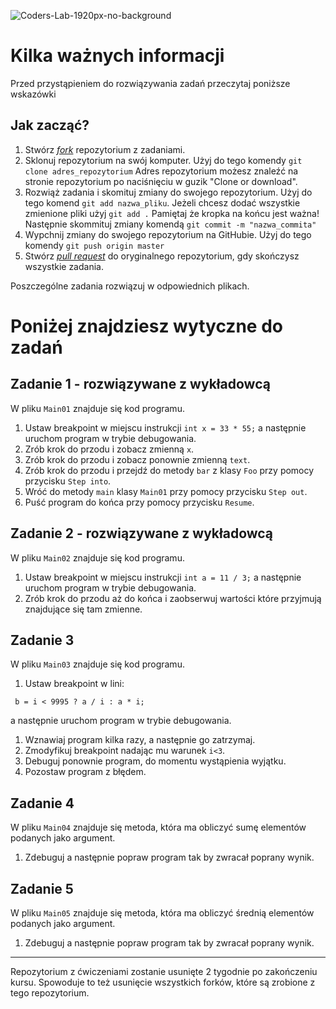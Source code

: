 ![Coders-Lab-1920px-no-background](https://user-images.githubusercontent.com/152855/73064373-5ed69780-3ea1-11ea-8a71-3d370a5e7dd8.png)

# Kilka ważnych informacji

Przed przystąpieniem do rozwiązywania zadań przeczytaj poniższe wskazówki

## Jak zacząć?

1. Stwórz [*fork*](https://guides.github.com/activities/forking/) repozytorium z zadaniami.
2. Sklonuj repozytorium na swój komputer. Użyj do tego komendy `git clone adres_repozytorium`
Adres repozytorium możesz znaleźć na stronie repozytorium po naciśnięciu w guzik "Clone or download".
3. Rozwiąż zadania i skomituj zmiany do swojego repozytorium. Użyj do tego komend `git add nazwa_pliku`.
Jeżeli chcesz dodać wszystkie zmienione pliki użyj `git add .` 
Pamiętaj że kropka na końcu jest ważna!
Następnie skommituj zmiany komendą `git commit -m "nazwa_commita"`
4. Wypchnij zmiany do swojego repozytorium na GitHubie.  Użyj do tego komendy `git push origin master`
5. Stwórz [*pull request*](https://help.github.com/articles/creating-a-pull-request) do oryginalnego repozytorium, gdy skończysz wszystkie zadania.

Poszczególne zadania rozwiązuj w odpowiednich plikach.

# Poniżej znajdziesz wytyczne do zadań

## Zadanie 1 - rozwiązywane z wykładowcą

W pliku `Main01` znajduje się kod programu.

1. Ustaw breakpoint w miejscu instrukcji `int x = 33 * 55;` a następnie uruchom program w trybie debugowania.
2. Zrób krok do przodu i zobacz zmienną `x`.
3. Zrób krok do przodu i zobacz ponownie zmienną `text`.
4. Zrób krok do przodu i przejdź do metody `bar` z klasy `Foo` przy pomocy przycisku `Step into`.
5. Wróć do metody `main` klasy `Main01` przy pomocy przycisku `Step out`.
6. Puść program do końca przy pomocy przycisku `Resume`.

## Zadanie 2 - rozwiązywane z wykładowcą

W pliku `Main02` znajduje się kod programu.

1. Ustaw breakpoint w miejscu instrukcji `int a = 11 / 3;` a następnie uruchom program w trybie debugowania.
2. Zrób krok do przodu aż do końca i zaobserwuj wartości które przyjmują znajdujące się tam zmienne.

## Zadanie 3
W pliku `Main03` znajduje się kod programu.

1. Ustaw breakpoint w lini:
````
 b = i < 9995 ? a / i : a * i;
````
a następnie uruchom program w trybie debugowania.
1. Wznawiaj program kilka razy, a następnie go zatrzymaj.
2. Zmodyfikuj breakpoint nadając mu warunek `i<3`.
3. Debuguj ponownie program, do momentu wystąpienia wyjątku.
4. Pozostaw program z błędem.

## Zadanie 4

W pliku `Main04` znajduje się metoda, która ma obliczyć sumę elementów podanych jako argument.
1. Zdebuguj a następnie popraw program tak by zwracał poprany wynik.

## Zadanie 5

W pliku `Main05` znajduje się metoda, która ma obliczyć średnią elementów podanych jako argument.
1. Zdebuguj a następnie popraw program tak by zwracał poprany wynik.

---

Repozytorium z ćwiczeniami zostanie usunięte 2 tygodnie po zakończeniu kursu. Spowoduje to też usunięcie wszystkich forków, które są zrobione z tego repozytorium.
